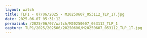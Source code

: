 ```yaml
---
layout: watch
title: TLP1 - 07/06/2025 - M20250607_053112_TLP_1T.jpg
date: 2025-06-07 05:31:12
permalink: /2025/06/07/watch/M20250607_053112_TLP_1
capture: TLP1/2025/202506/20250606/M20250607_053112_TLP_1T.jpg
---
```

